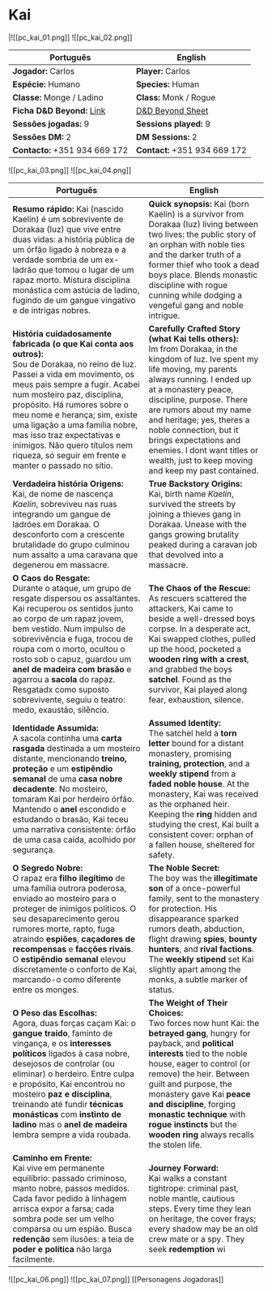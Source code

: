 # Kai

|![[pc_kai_01.png]] 
![[pc_kai_02.png]]


| Português | English |
|-----------|---------|
| **Jogador:** Carlos | **Player:** Carlos |
| **Espécie:** Humano | **Species:** Human |
| **Classe:** Monge / Ladino | **Class:** Monk / Rogue |
| **Ficha D&D Beyond:** [Link](https://www.dndbeyond.com/characters/138666572) | [D&D Beyond Sheet](https://www.dndbeyond.com/characters/138666572) |
| **Sessões jogadas:** 9 | **Sessions played:** 9 |
| **Sessões DM:** 2 | **DM Sessions:** 2 |
| **Contacto:** +351 934 669 172 | **Contact:** +351 934 669 172 |

![[pc_kai_03.png]]
![[pc_kai_04.png]] 

| Português | English |
|-----------|---------|
| **Resumo rápido:** Kai (nascido Kaelin) é um sobrevivente de Dorakaa (Iuz) que vive entre duas vidas: a história pública de um órfão ligado à nobreza e a verdade sombria de um ex-ladrão que tomou o lugar de um rapaz morto. Mistura disciplina monástica com astúcia de ladino, fugindo de um gangue vingativo e de intrigas nobres. | **Quick synopsis:** Kai (born Kaelin) is a survivor from Dorakaa (Iuz) living between two lives: the public story of an orphan with noble ties and the darker truth of a former thief who took a dead boys place. Blends monastic discipline with rogue cunning while dodging a vengeful gang and noble intrigue. |
| **História cuidadosamente fabricada (o que Kai conta aos outros):**<br>Sou de Dorakaa, no reino de Iuz. Passei a vida em movimento, os meus pais sempre a fugir. Acabei num mosteiro  paz, disciplina, propósito. Há rumores sobre o meu nome e herança; sim, existe uma ligação a uma família nobre, mas isso traz expectativas e inimigos. Não quero títulos nem riqueza, só seguir em frente e manter o passado no sítio. | **Carefully Crafted Story (what Kai tells others):**<br>Im from Dorakaa, in the kingdom of Iuz. Ive spent my life moving, my parents always running. I ended up at a monastery  peace, discipline, purpose. There are rumors about my name and heritage; yes, theres a noble connection, but it brings expectations and enemies. I dont want titles or wealth, just to keep moving and keep my past contained. |
| **Verdadeira história  Origens:**<br>Kai, de nome de nascença *Kaelin*, sobreviveu nas ruas integrando um gangue de ladrões em Dorakaa. O desconforto com a crescente brutalidade do grupo culminou num assalto a uma caravana que degenerou em massacre. | **True Backstory  Origins:**<br>Kai, birth name *Kaelin*, survived the streets by joining a thieves gang in Dorakaa. Unease with the gangs growing brutality peaked during a caravan job that devolved into a massacre. |
| **O Caos do Resgate:**<br>Durante o ataque, um grupo de resgate dispersou os assaltantes. Kai recuperou os sentidos junto ao corpo de um rapaz  jovem, bem vestido. Num impulso de sobrevivência e fuga, trocou de roupa com o morto, ocultou o rosto sob o capuz, guardou um **anel de madeira com brasão** e agarrou a **sacola** do rapaz. Resgatadx como suposto sobrevivente, seguiu o teatro: medo, exaustão, silêncio. | **The Chaos of the Rescue:**<br>As rescuers scattered the attackers, Kai came to beside a well-dressed boys corpse. In a desperate act, Kai swapped clothes, pulled up the hood, pocketed a **wooden ring with a crest**, and grabbed the boys **satchel**. Found as the survivor, Kai played along  fear, exhaustion, silence. |
| **Identidade Assumida:**<br>A sacola continha uma **carta rasgada** destinada a um mosteiro distante, mencionando **treino, proteção** e um **estipêndio semanal** de uma **casa nobre decadente**. No mosteiro, tomaram Kai por herdeiro órfão. Mantendo o **anel** escondido e estudando o brasão, Kai teceu uma narrativa consistente: órfão de uma casa caída, acolhido por segurança. | **Assumed Identity:**<br>The satchel held a **torn letter** bound for a distant monastery, promising **training, protection**, and a **weekly stipend** from a **faded noble house**. At the monastery, Kai was received as the orphaned heir. Keeping the **ring** hidden and studying the crest, Kai built a consistent cover: orphan of a fallen house, sheltered for safety. |
| **O Segredo Nobre:**<br>O rapaz era **filho ilegítimo** de uma família outrora poderosa, enviado ao mosteiro para o proteger de inimigos políticos. O seu desaparecimento gerou rumores  morte, rapto, fuga  atraindo **espiões**, **caçadores de recompensas** e **facções rivais**. O **estipêndio semanal** elevou discretamente o conforto de Kai, marcando-o como diferente entre os monges. | **The Noble Secret:**<br>The boy was the **illegitimate son** of a once-powerful family, sent to the monastery for protection. His disappearance sparked rumors  death, abduction, flight  drawing **spies**, **bounty hunters**, and **rival factions**. The **weekly stipend** set Kai slightly apart among the monks, a subtle marker of status. |
| **O Peso das Escolhas:**<br>Agora, duas forças caçam Kai: o **gangue traído**, faminto de vingança, e os **interesses políticos** ligados à casa nobre, desejosos de controlar (ou eliminar) o herdeiro. Entre culpa e propósito, Kai encontrou no mosteiro **paz e disciplina**, treinando até fundir **técnicas monásticas** com **instinto de ladino**  mas o **anel de madeira** lembra sempre a vida roubada. | **The Weight of Their Choices:**<br>Two forces now hunt Kai: the **betrayed gang**, hungry for payback, and **political interests** tied to the noble house, eager to control (or remove) the heir. Between guilt and purpose, the monastery gave Kai **peace and discipline**, forging **monastic technique** with **rogue instincts**  but the **wooden ring** always recalls the stolen life. |
| **Caminho em Frente:**<br>Kai vive em permanente equilíbrio: passado criminoso, manto nobre, passos medidos. Cada favor pedido à linhagem arrisca expor a farsa; cada sombra pode ser um velho comparsa ou um espião. Busca **redenção** sem ilusões: a teia de **poder e política** não larga facilmente. | **Journey Forward:**<br>Kai walks a constant tightrope: criminal past, noble mantle, cautious steps. Every time they lean on heritage, the cover frays; every shadow may be an old crew mate or a spy. They seek **redemption** wi

![[pc_kai_06.png]]
![[pc_kai_07.png]]
[[Personagens Jogadoras]]




















